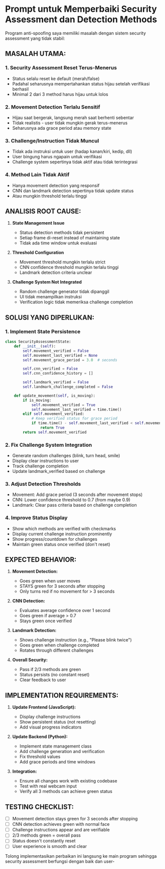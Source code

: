 # Prompt untuk Memperbaiki Security Assessment dan Detection Methods

Program anti-spoofing saya memiliki masalah dengan sistem security assessment yang tidak stabil:

## MASALAH UTAMA:

### 1. Security Assessment Reset Terus-Menerus

- Status selalu reset ke default (merah/false)
- Padahal seharusnya mempertahankan status hijau setelah verifikasi berhasil
- Minimal 2 dari 3 method harus hijau untuk lolos

### 2. Movement Detection Terlalu Sensitif

- Hijau saat bergerak, langsung merah saat berhenti sebentar
- Tidak realistis - user tidak mungkin gerak terus-menerus
- Seharusnya ada grace period atau memory state

### 3. Challenge/Instruction Tidak Muncul

- Tidak ada instruksi untuk user (hadap kanan/kiri, kedip, dll)
- User bingung harus ngapain untuk verifikasi
- Challenge system sepertinya tidak aktif atau tidak terintegrasi

### 4. Method Lain Tidak Aktif

- Hanya movement detection yang responsif
- CNN dan landmark detection sepertinya tidak update status
- Atau mungkin threshold terlalu tinggi

## ANALISIS ROOT CAUSE:

1. **State Management Issue**

   - Status detection methods tidak persistent
   - Setiap frame di-reset instead of maintaining state
   - Tidak ada time window untuk evaluasi

2. **Threshold Configuration**

   - Movement threshold mungkin terlalu strict
   - CNN confidence threshold mungkin terlalu tinggi
   - Landmark detection criteria unclear

3. **Challenge System Not Integrated**
   - Random challenge generator tidak dipanggil
   - UI tidak menampilkan instruksi
   - Verification logic tidak memeriksa challenge completion

## SOLUSI YANG DIPERLUKAN:

### 1. Implement State Persistence

```python
class SecurityAssessmentState:
    def __init__(self):
        self.movement_verified = False
        self.movement_last_verified = None
        self.movement_grace_period = 3.0  # seconds

        self.cnn_verified = False
        self.cnn_confidence_history = []

        self.landmark_verified = False
        self.landmark_challenge_completed = False

    def update_movement(self, is_moving):
        if is_moving:
            self.movement_verified = True
            self.movement_last_verified = time.time()
        elif self.movement_verified:
            # Keep verified status for grace period
            if time.time() - self.movement_last_verified < self.movement_grace_period:
                return True
        return self.movement_verified
```

### 2. Fix Challenge System Integration

- Generate random challenges (blink, turn head, smile)
- Display clear instructions to user
- Track challenge completion
- Update landmark_verified based on challenge

### 3. Adjust Detection Thresholds

- Movement: Add grace period (3 seconds after movement stops)
- CNN: Lower confidence threshold to 0.7 (from maybe 0.9)
- Landmark: Clear pass criteria based on challenge completion

### 4. Improve Status Display

- Show which methods are verified with checkmarks
- Display current challenge instruction prominently
- Show progress/countdown for challenges
- Maintain green status once verified (don't reset)

## EXPECTED BEHAVIOR:

1. **Movement Detection:**

   - Goes green when user moves
   - STAYS green for 3 seconds after stopping
   - Only turns red if no movement for > 3 seconds

2. **CNN Detection:**

   - Evaluates average confidence over 1 second
   - Goes green if average > 0.7
   - Stays green once verified

3. **Landmark Detection:**

   - Shows challenge instruction (e.g., "Please blink twice")
   - Goes green when challenge completed
   - Rotates through different challenges

4. **Overall Security:**
   - Pass if 2/3 methods are green
   - Status persists (no constant reset)
   - Clear feedback to user

## IMPLEMENTATION REQUIREMENTS:

1. **Update Frontend (JavaScript):**

   - Display challenge instructions
   - Show persistent status (not resetting)
   - Add visual progress indicators

2. **Update Backend (Python):**

   - Implement state management class
   - Add challenge generation and verification
   - Fix threshold values
   - Add grace periods and time windows

3. **Integration:**
   - Ensure all changes work with existing codebase
   - Test with real webcam input
   - Verify all 3 methods can achieve green status

## TESTING CHECKLIST:

- [ ] Movement detection stays green for 3 seconds after stopping
- [ ] CNN detection achieves green with normal face
- [ ] Challenge instructions appear and are verifiable
- [ ] 2/3 methods green = overall pass
- [ ] Status doesn't constantly reset
- [ ] User experience is smooth and clear

Tolong implementasikan perbaikan ini langsung ke main program sehingga security assessment berfungsi dengan baik dan user-
